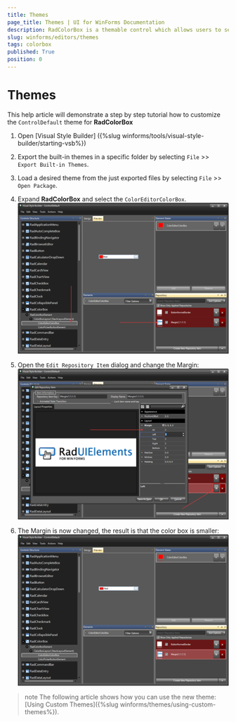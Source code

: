 ```yaml
---
title: Themes
page_title: Themes | UI for WinForms Documentation
description: RadColorBox is a themable control which allows users to select a color from a color dialog or to directly type it in the text field.
slug: winforms/editors/themes
tags: colorbox
published: True
position: 0
---
```


# Themes

This help article will demonstrate a step by step tutorial how to customize the `ControlDefault` theme for __RadColorBox__

1. Open [Visual Style Builder] ({%slug winforms/tools/visual-style-builder/starting-vsb%})
2. Export the built-in themes in a specific folder by selecting `File` >> `Export Built-in Themes`.
3. Load a desired theme from the just exported files by selecting `File` >> `Open Package`.
4. Expand __RadColorBox__ and select the `ColorEditorColorBox`. 
    ![colorbox-themes001](images/colorbox-themes001.png)

5. Open the `Edit Repository Item` dialog and change the Margin:
   ![colorbox-themes002](images/colorbox-themes002.png)

6. The Margin is now changed, the result is that the color box is smaller:
   ![colorbox-themes003](images/colorbox-themes003.png)

>note The following article shows how you can use the new theme: [Using Custom Themes]({%slug winforms/themes/using-custom-themes%}).